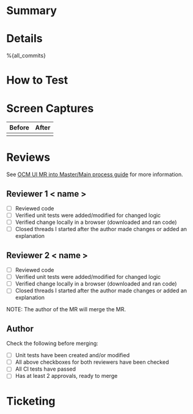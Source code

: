 # Summary

<!-- add a summarized description of the MR content -->

# Details

<!-- add a detailed list of changes, and link to the relevant commit-revision on each item.
alternatively, use the below generated text to simply show the MR commits' messages -->

<!--
an auto-generated list of the MR commits.  if any commit titles include a type prefix
(e.g. "fix", "feat", "docs"), the list will be categorized by type.
if you only see {all_commits} here but no text was generated, cancel and re-open the MR.
-->

%{all_commits}

# How to Test

<!-- add any useful information for local testing, like environment or tooling prerequisites,
specially used CLI options, the user-flow, and so on -->

# Screen Captures

| Before                                              | After                                   |
| --------------------------------------------------- | --------------------------------------- |
| <!-- attach a "before" screenshot or video here --> | <!-- attach an "after" capture here --> |

# Reviews

See [OCM UI MR into Master/Main process guide](https://docs.google.com/document/d/1utGXwyP63cViOyLR7T2R7eU5BoeNOKMf7MyqjY1VApo/) for more information.

## Reviewer 1 < name >

- [ ] Reviewed code
- [ ] Verified unit tests were added/modified for changed logic
- [ ] Verified change locally in a browser (downloaded and ran code)
- [ ] Closed threads I started after the author made changes or added an explanation

## Reviewer 2 < name >

- [ ] Reviewed code
- [ ] Verified unit tests were added/modified for changed logic
- [ ] Verified change locally in a browser (downloaded and ran code)
- [ ] Closed threads I started after the author made changes or added an explanation

NOTE: The author of the MR will merge the MR.

## Author

Check the following before merging:

- [ ] Unit tests have been created and/or modified
- [ ] All above checkboxes for both reviewers have been checked
- [ ] All CI tests have passed
- [ ] Has at least 2 approvals, ready to merge

# Ticketing

<!-- state the ticket or tickets this MR pertains to, e.g. "closes OCMUI-nnn, OCMUI-mmm".
note that "fixes", "closes" or "resolves" (case-insensitive) will automatically
move the ticket(s) to "review" upon merge.
to avoid this, you can use e.g. "addresses OCMUI-nnn" -->
